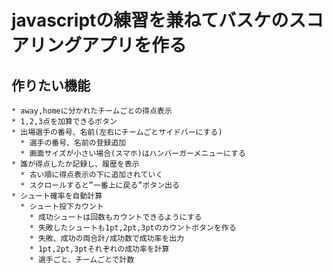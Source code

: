 # javascriptの練習を兼ねてバスケのスコアリングアプリを作る

  ## 作りたい機能

    * away,homeに分かれたチームごとの得点表示
    * 1,2,3点を加算できるボタン
    * 出場選手の番号、名前(左右にチームごとサイドバーにする)
      * 選手の番号、名前の登録追加 
      * 画面サイズが小さい場合(スマホ)はハンバーガーメニューにする
    * 誰が得点したか記録し、履歴を表示
      * 古い順に得点表示の下に追加されていく
      * スクロールすると”一番上に戻る”ボタン出る
    * シュート確率を自動計算
      * シュート投下カウント
        * 成功シュートは回数もカウントできるようにする
        * 失敗したシュートも1pt,2pt,3ptのカウントボタンを作る
        * 失敗、成功の両合計/成功数で成功率を出力
        * 1pt,2pt,3ptそれぞれの成功率を計算
        * 選手ごと、チームごとで計数
  